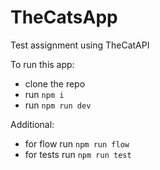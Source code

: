 # TheCatsApp
Test assignment using TheCatAPI

To run this app:
* clone the repo
* run `npm i`
* run `npm run dev`

Additional:
* for flow run `npm run flow`
* for tests run `npm run test`
